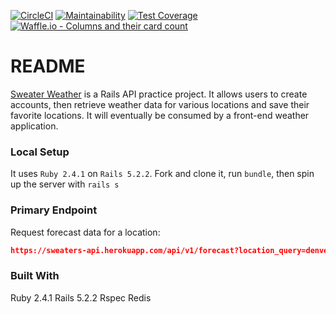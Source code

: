 [![CircleCI](https://circleci.com/gh/wfischer42/sweater-weather-wf/tree/master.svg?style=svg)](https://circleci.com/gh/wfischer42/sweater-weather-wf/tree/master) [![Maintainability](https://api.codeclimate.com/v1/badges/9d4050ddfe04beae6b5a/maintainability)](https://codeclimate.com/github/wfischer42/sweater-weather-wf/maintainability) [![Test Coverage](https://api.codeclimate.com/v1/badges/9d4050ddfe04beae6b5a/test_coverage)](https://codeclimate.com/github/wfischer42/sweater-weather-wf/test_coverage) [![Waffle.io - Columns and their card count](https://badge.waffle.io/wfischer42/sweater-weather-wf.svg?columns=all)](https://waffle.io/wfischer42/sweater-weather-wf)


# README
[Sweater Weather](https://sweaters-api.herokuapp.com) is a Rails API practice project. It allows users to create accounts, then retrieve weather data for various locations and save their favorite locations. It will eventually be consumed by a front-end weather application.

### Local Setup
It uses `Ruby 2.4.1` on `Rails 5.2.2`. Fork and clone it, run `bundle`, then spin up the server with `rails s`

### Primary Endpoint
Request forecast data for a location:
```json
https://sweaters-api.herokuapp.com/api/v1/forecast?location_query=denver
```

### Built With
Ruby 2.4.1
Rails 5.2.2
Rspec
Redis
